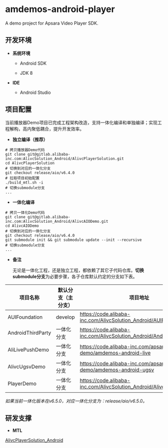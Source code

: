 # amdemos-android-player

A demo project for Apsara Video Player SDK.

## **开发环境**

* **系统环境**

  * Android SDK

  * JDK 8


* **IDE**
  * Android Studio


## **项目配置**

当前播放器Demo项目已完成工程架构改造，支持一体化编译和单独编译；实现工程解构，高内聚低耦合，提升开发效率。

* **独立编译（推荐）**

```shell
# 拷贝播放器Demo代码
git clone git@gitlab.alibaba-inc.com:AlivcSolution_Android/AlivcPlayerSolution.git
cd AlivcPlayerSolution
# 切换到对应的一体化分支
git checkout release/aio/v6.4.0
# 拉取项目初始配置
./build_mtl.sh -i
# 切换submodule分支
...
```

* **一体化编译**

```shell
# 拷贝一体化Demo代码
git clone git@gitlab.alibaba-inc.com:AlivcSolution_Android/AlivcAIODemo.git
cd AlivcAIODemo
# 切换到对应的一体化分支
git checkout release/aio/v6.4.0
git submodule init && git submodule update --init --recursive
# 切换submodule分支
...
```

* **备注**

  无论是一体化工程，还是独立工程，都依赖了其它子代码仓库。**切换submodule分支**为必要步骤，各子仓库默认约定的分支如下表。

| 项目名称          | 默认分支（主分支） | 项目地址                                                     |
| ----------------- | ------------------ | ------------------------------------------------------------ |
| AUIFoundation     | develop            | https://code.alibaba-inc.com/AlivcSolution_Android/AUIFoundation |
| AndroidThirdParty | 一体化分支         | https://code.alibaba-inc.com/AlivcSolution_Android/AndroidThirdParty |
| AliLivePushDemo   | 一体化分支         | https://code.alibaba-inc.com/apsara-media-demo/amdemos-android-live |
| AlivcUgsvDemo     | 一体化分支         | https://code.alibaba-inc.com/apsara-media-demo/amdemos-android-ugsv |
| PlayerDemo        | 一体化分支         | https://code.alibaba-inc.com/AlivcSolution_Android/AlivcPlayerSolution |

*如果当前一体化版本在v6.5.0，对应一体化分支为：release/aio/v6.5.0。*

## **研发支撑**

* **MTL**

[AlivcPlayerSolution_Android](https://mtl4.alibaba-inc.com/#/collaborationSpace/detail/1054808/cr/1066739?step=BUILD)

